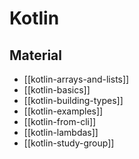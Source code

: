 # Kotlin

## Material

- [[kotlin-arrays-and-lists]]
- [[kotlin-basics]]
- [[kotlin-building-types]]
- [[kotlin-examples]]
- [[kotlin-from-cli]]
- [[kotlin-lambdas]]
- [[kotlin-study-group]]

